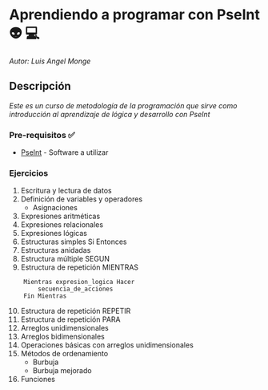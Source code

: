 # Aprendiendo a programar con PseInt :alien: :computer: 

_Autor: Luis Angel Monge_

## Descripción

_Este es un curso de metodología de la programación que sirve como introducción al aprendizaje de lógica y desarrollo con PseInt_

### Pre-requisitos :white_check_mark:

* [PseInt](http://pseint.sourceforge.net/) - Software a utilizar


### Ejercicios
1. Escritura y lectura de datos
2. Definición de variables y operadores
    * Asignaciones
3. Expresiones aritméticas
4. Expresiones relacionales
5. Expresiones lógicas
6. Estructuras simples Si Entonces
7. Estructuras anidadas 
8. Estructura múltiple SEGUN
9. Estructura de repetición MIENTRAS


```PseInt
	Mientras expresion_logica Hacer
		secuencia_de_acciones
	Fin Mientras
```


10. Estructura de repetición REPETIR
11. Estructura de repetición PARA
12. Arreglos unidimensionales
13. Arreglos bidimensionales
14. Operaciones básicas con arreglos unidimensionales
15. Métodos de ordenamiento
    * Burbuja
    * Burbuja mejorado
16. Funciones

